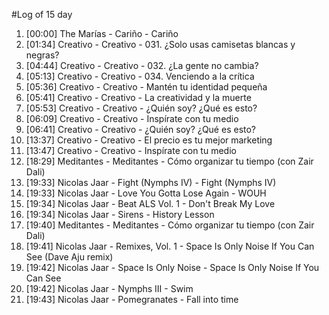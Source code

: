 #Log of 15 day

1. [00:00] The Marías - Cariño - Cariño
1. [01:34] Creativo - Creativo - 031. ¿Solo usas camisetas blancas y negras?
1. [04:44] Creativo - Creativo - 032. ¿La gente no cambia?
1. [05:13] Creativo - Creativo - 034. Venciendo a la crítica
1. [05:36] Creativo - Creativo - Mantén tu identidad pequeña
1. [05:41] Creativo - Creativo - La creatividad y la muerte
1. [05:53] Creativo - Creativo - ¿Quién soy? ¿Qué es esto?
1. [06:09] Creativo - Creativo - Inspírate con tu medio
1. [06:41] Creativo - Creativo - ¿Quién soy? ¿Qué es esto?
1. [13:37] Creativo - Creativo - El precio es tu mejor marketing
1. [13:47] Creativo - Creativo - Inspírate con tu medio
1. [18:29] Meditantes - Meditantes - Cómo organizar tu tiempo (con Zair Dali)
1. [19:33] Nicolas Jaar - Fight (Nymphs IV) - Fight (Nymphs IV)
1. [19:33] Nicolas Jaar - Love You Gotta Lose Again - WOUH
1. [19:34] Nicolas Jaar - Beat ALS Vol. 1 - Don't Break My Love
1. [19:34] Nicolas Jaar - Sirens - History Lesson
1. [19:40] Meditantes - Meditantes - Cómo organizar tu tiempo (con Zair Dali)
1. [19:41] Nicolas Jaar - Remixes, Vol. 1 - Space Is Only Noise If You Can See (Dave Aju remix)
1. [19:42] Nicolas Jaar - Space Is Only Noise - Space Is Only Noise If You Can See
1. [19:42] Nicolas Jaar - Nymphs III - Swim
1. [19:43] Nicolas Jaar - Pomegranates - Fall into time
